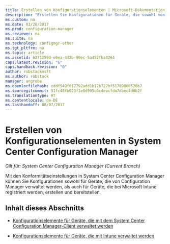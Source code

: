 ```yaml
---
title: Erstellen von Konfigurationselementen | Microsoft-Dokumentation
description: "Erstellen Sie Konfigurationen für Geräte, die sowohl von System Center Configuration Manager verwaltet als auch bei Microsoft Intune registriert sind, und stellen Sie sie für diese Geräte bereit."
ms.custom: na
ms.date: 03/28/2017
ms.prod: configuration-manager
ms.reviewer: na
ms.suite: na
ms.technology: configmgr-other
ms.tgt_pltfrm: na
ms.topic: article
ms.assetid: 6271259d-e0ea-432b-90ec-5a452fba4264
caps.latest.revision: "6"
caps.handback.revision: "0"
author: robstackmsft
ms.author: robstack
manager: angrobe
ms.openlocfilehash: cddf549f017792add1b17b722bf51769060520b7
ms.sourcegitcommit: 51fc48fb023f1e8d995c6c4eacfda7dbec4d0b2f
ms.translationtype: HT
ms.contentlocale: de-DE
ms.lasthandoff: 08/07/2017
---
```

# <a name="how-to-create-configuration-items-in-system-center-configuration-manager"></a>Erstellen von Konfigurationselementen in System Center Configuration Manager

*Gilt für: System Center Configuration Manager (Current Branch)*

Mit den Konformitätseinstellungen in System Center Configuration Manager können Sie Konfigurationen sowohl für Geräte, die von Configuration Manager verwaltet werden, als auch für Geräte, die bei Microsoft Intune registriert werden, erstellen und bereitstellen.  

## <a name="in-this-section"></a>Inhalt dieses Abschnitts  

-   [Konfigurationselemente für Geräte, die mit dem System Center Configuration Manager-Client verwaltet werden](../../compliance/deploy-use/configuration-items-for-devices-managed-with-the-client.md)  

-   [Konfigurationselemente für Geräte, die mit Intune verwaltet werden](../../compliance/deploy-use/configuration-items-for-devices-managed-without-the-client.md)  
